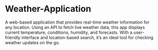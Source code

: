 # Weather-Application
A web-based application that provides real-time weather information for any location. Using an API to fetch live weather data, this app displays current temperature, conditions, humidity, and forecasts. With a user-friendly interface and location-based search, it’s an ideal tool for checking weather updates on the go.
